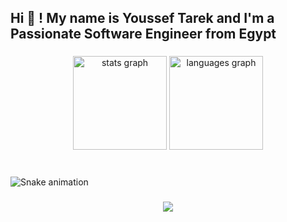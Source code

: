 <h2 align="left">Hi 👋 ! My name is Youssef Tarek and I'm a Passionate Software Engineer from Egypt</h2>

###

<div align="center">
  <img src="https://github-readme-stats.vercel.app/api?username=yousseftarek&hide_title=false&hide_rank=false&show_icons=true&include_all_commits=true&count_private=true&disable_animations=false&theme=dracula&locale=en&hide_border=false" height="150" alt="stats graph"  />
  <img src="https://github-readme-stats.vercel.app/api/top-langs?username=yousseftarek&locale=en&hide_title=false&layout=compact&card_width=320&langs_count=5&theme=dracula&hide_border=false" height="150" alt="languages graph"  />
</div>

###

<br clear="both">

<img src="https://raw.githubusercontent.com/yousseftarek/yousseftarek/output/snake.svg" alt="Snake animation" />

###

<div align="center">
  <img src="https://profile-counter.glitch.me/yousseftarek/count.svg?"  />
</div>
